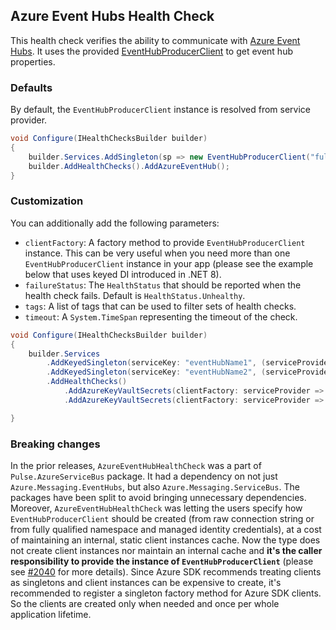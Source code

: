 ## Azure Event Hubs Health Check

This health check verifies the ability to communicate with [Azure Event Hubs](https://azure.microsoft.com/services/event-hubs/). It uses the provided [EventHubProducerClient](https://learn.microsoft.com/dotnet/api/azure.messaging.eventhubs.producer.eventhubproducerclient) to get event hub properties.

### Defaults

By default, the `EventHubProducerClient` instance is resolved from service provider.

```csharp
void Configure(IHealthChecksBuilder builder)
{
    builder.Services.AddSingleton(sp => new EventHubProducerClient("fullyQualifiedNamespace", "eventHubName", new DefaultAzureCredential()));
    builder.AddHealthChecks().AddAzureEventHub();
}
```

### Customization

You can additionally add the following parameters:

- `clientFactory`: A factory method to provide `EventHubProducerClient` instance. This can be very useful when you need more than one `EventHubProducerClient` instance in your app (please see the example below that uses keyed DI introduced in .NET 8).
- `failureStatus`: The `HealthStatus` that should be reported when the health check fails. Default is `HealthStatus.Unhealthy`.
- `tags`: A list of tags that can be used to filter sets of health checks.
- `timeout`: A `System.TimeSpan` representing the timeout of the check.

```csharp
void Configure(IHealthChecksBuilder builder)
{
    builder.Services
        .AddKeyedSingleton(serviceKey: "eventHubName1", (serviceProvider, serviceKey) => new EventHubProducerClient("fullyQualifiedNamespace", "eventHubName1", new DefaultAzureCredential()))
        .AddKeyedSingleton(serviceKey: "eventHubName2", (serviceProvider, serviceKey) => new EventHubProducerClient("fullyQualifiedNamespace", "eventHubName2", new DefaultAzureCredential()))
        .AddHealthChecks()
            .AddAzureKeyVaultSecrets(clientFactory: serviceProvider => serviceProvider.GetRequiredKeyedService<EventHubProducerClient>("eventHubName1"), name: "event_hub_1")
            .AddAzureKeyVaultSecrets(clientFactory: serviceProvider => serviceProvider.GetRequiredKeyedService<EventHubProducerClient>("eventHubName2"), name: "event_hub_2");

}
```

### Breaking changes

In the prior releases, `AzureEventHubHealthCheck` was a part of `Pulse.AzureServiceBus` package. It had a dependency on not just `Azure.Messaging.EventHubs`, but also `Azure.Messaging.ServiceBus`. The packages have been split to avoid bringing unnecessary dependencies. Moreover, `AzureEventHubHealthCheck` was letting the users specify how `EventHubProducerClient` should be created (from raw connection string or from fully qualified namespace and managed identity credentials), at a cost of maintaining an internal, static client instances cache. Now the type does not create client instances nor maintain an internal cache and **it's the caller responsibility to provide the instance of `EventHubProducerClient`** (please see [#2040](https://github.com/Xabaril/AspNetCore.Diagnostics.HealthChecks/issues/2040) for more details). Since Azure SDK recommends treating clients as singletons <see href="https://devblogs.microsoft.com/azure-sdk/lifetime-management-and-thread-safety-guarantees-of-azure-sdk-net-clients/"/> and client instances can be expensive to create, it's recommended to register a singleton factory method for Azure SDK clients. So the clients are created only when needed and once per whole application lifetime.
